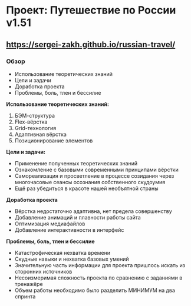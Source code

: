 # Проект: Путешествие по России v1.51
## https://sergei-zakh.github.io/russian-travel/

### Обзор
* Использование теоретических знаний
* Цели и задачи
* Доработка проекта
* Проблемы, боль, тлен и бессилие

**Использование теоретических знаний:**

1. БЭМ-структура
2. Flex-вёрстка
3. Grid-технология
4. Адаптивная вёрстка
5. Позиционирование элементов

**Цели и задачи:**

* Применение полученных теоретических знаний
* Ознакомление с базовыми современными принципами вёрстки
* Самореализация и просветление в процессе созидания через многочасовые сеансы осознания собственного скудоумия
* Ещё раз убедиться в красоте нашей необъятной страны

**Доработка проекта**

* Вёрстка недостаточно адаптивна, нет предела совершенству
* Добавление анимаций и плавности работы сайта
* Оптимизация медиафайлов
* Добавление интерактивности в интерфейс

**Проблемы, боль, тлен и бессилие**

* Катастрофическая нехватка времени
* Скудные навыки и нехватка базовых умений
* Значительную часть информации для проекта пришлось искать из сторонних источников
* Несоизмеримая сложность проекта по сравнению с заданиями в тренажёре
* Объем работы необходимо было разделить МИНИМУМ на два спринта